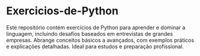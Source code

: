 # Exercicios-de-Python
Este repositório contém exercícios de Python para aprender e dominar a linguagem, incluindo desafios baseados em entrevistas de grandes empresas. Abrange conceitos básicos a avançados, com exemplos práticos e explicações detalhadas. Ideal para estudos e preparação profissional.

